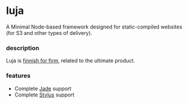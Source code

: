 
# luja

A Minimal Node-based framework designed for static-compiled websites (for S3 and other types of delivery).

### description

Luja is [finnish for firm](https://translate.google.com/?ie=UTF-8&hl=en&client=tw-ob#auto/en/luja), related to the ultimate product.

### features

* Complete [Jade](https://github.com/jadejs/jade) support
* Complete [Stylus](https://github.com/stylus/stylus) support
